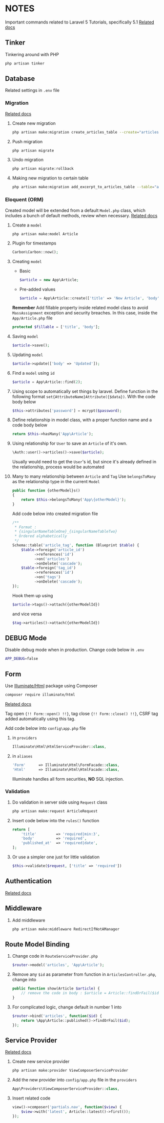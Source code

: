 # NOTES

Important commands related to Laravel 5 Tutorials, specifically 5.1
[Related docs](http://laravel.com/docs/5.1)

## Tinker

Tinkering around with PHP

```BASH
php artisan tinker
```

## Database

Related settings in `.env` file

### Migration

[Related docs](http://laravel.com/docs/5.1/migrations)

1.  Create new migration

    ```BASH
    php artisan make:migration create_articles_table --create="articles"
    ```

2.  Push migration

    ```BASH
    php artisan migrate
    ```

3.  Undo migration

    ```BASH
    php artisan migrate:rollback
    ```

4.  Making new migration to certain table

    ```BASH
    php artisan make:migration add_excerpt_to_articles_table --table="articles"
    ```

### Eloquent (ORM)

Created model will be extended from a default `Model.php` class, which includes a bunch of default methods, review when necessary.
[Related docs](http://laravel.com/docs/5.1/eloquent)

1.  Create a `model`

    ```BASH
    php artisan make:model Article
    ```

2.  Plugin for timestamps

    ```PHP
    Carbon\Carbon::now();
    ```

3.  Creating `model`

    *  Basic

        ```PHP
        $article = new App\Article;
        ```

    *  Pre-added values

        ```PHP
        $article = App\Article::create(['title' => 'New Article', 'body' = > 'New body']);
        ```

    **Remember**
    Add fillable property inside related model class to avoid `MassAssignment` exception and security breaches. In this case, inside the `App/Article.php` file

    ```PHP
    protected $fillable = ['title', 'body'];
    ```

4.  Saving `model`

    ```PHP
    $article->save();
    ```

5.  Updating `model`

    ```PHP
    $article->update(['body' => 'Updated']);
    ```

6.  Find a `model` using `id`

    ```PHP
    $article = App\Article::find(2);
    ```

7.  Using scope to automatically set things by laravel. Define function in the following format `set{AttributeName}Attribute({$data})`. With the code body below

    ```PHP
    $this->attributes['password'] = mcrypt($password);
    ```

8.  Define relationship in model class, with a proper function name and a code body below

    ```PHP
    return $this->hasMany('App\Article');
    ```

9.  Using relationship for `User` to save an `Article` of it's own.

    ```PHP
    \Auth::user()->articles()->save($article);
    ```

    Usually would need to get the `User`'s id, but since it's already defined in the relationship, process would be automated

10. Many to many relationship between `Article` and `Tag`
    Use `belongsToMany` as the relationship type in the current `Model`

    ```PHP
    public function {otherModel}s()
    {
        return $this->belongsToMany('App\{otherModel}');
    }
    ```

    Add code below into created migration file

    ```PHP
    /**
     * Format :
     * {singularNameTableOne}_{singularNameTableTwo}
     * Ordered alphabetically
     */
    Schema::table('article_tag', function (Blueprint $table) {
        $table->foreign('article_id')
              ->references('id')
              ->on('articles')
              ->onDelete('cascade');
        $table->foreign('tag_id')
              ->references('id')
              ->on('tags')
              ->onDelete('cascade');
    });
    ```

    Hook them up using

    ```PHP
    $article->tags()->attach({otherModelId})
    ```

    and vice versa

    ```PHP
    $tag->articles()->attach({otherModelId})
    ```

## DEBUG Mode

Disable debug mode when in production. Change code below in `.env`

```BASH
APP_DEBUG=false
```

## Form

Use [Illuminate/Html](https://github.com/illuminate/html) package using Composer

```BASH
composer require illuminate/html
```

[Related docs](http://laravelcollective.com/docs/5.1/html)

Tag open `{!! Form::open() !!}`, tag close `{!! Form::close() !!}`, CSRF tag added automatically using this tag.

Add code below into ```config\app.php``` file

1.  in `providers`

    ```PHP
    Illuminate\Html\HtmlServiceProvider::class,
    ```

2.  in `aliases`

    ```PHP
    'Form'      => Illuminate\Html\FormFacade::class,
    'Html'      => Illuminate\Html\HtmlFacade::class,
    ```

    Illuminate handles all form securities, **NO** SQL injection.

### Validation

1.  Do validation in server side using `Request` class

    ```PHP
    php artisan make:request ArticleRequest
    ```

2.  Insert code below into the `rules()` function

    ```PHP
    return [
        'title'         => 'required|min:3',
        'body'          => 'required',
        'published_at'  => 'required|date',
    ];
    ```

3.  Or use a simpler one just for little validation

    ```PHP
    $this->validate($request, ['title' => 'required'])
    ```

## Authentication
[Related docs](http://laravel.com/docs/5.1/authentication)

## Middleware

1.  Add middleware

    ```BASH
    php artisan make:middleware RedirectIfNotAManager
    ```

## Route Model Binding

1.  Change code in `RouteServiceProvider.php`

    ```PHP
    $router->model('articles', 'App\Article');
    ```

2.  Remove any `$id` as parameter from function in `ArticlesController.php`, change into

    ```PHP
    public function show(Article $article) {
        // remove the code in body : $article = Article::findOrFail($id);
    }
    ```

3.  For complicated logic, change default in number 1 into

    ```PHP
    $router->bind('articles', function($id) {
        return \App\Article::published()->findOrFail($id);
    });
    ```

## Service Provider

[Related docs](http://laravel.com/docs/5.1/container)

1.  Create new service provider

    ```PHP
    php artisan make:provider ViewComposerServiceProvider
    ```

2.  Add the new provider into `config/app.php` file in the `providers`

    ```PHP
    App\Providers\ViewComposerServiceProvider::class,
    ```

3.  Insert related code

    ```PHP
    view()->composer('partials.nav', function($view) {
        $view->with('latest', Article::latest()->first());
    });
    ```
